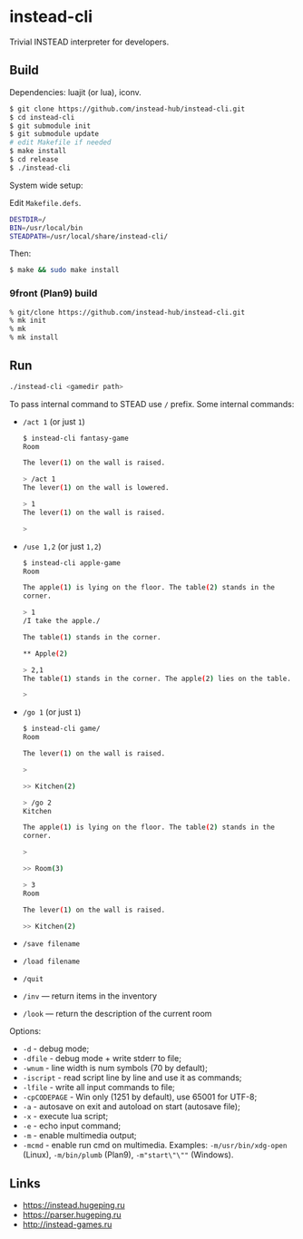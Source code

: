 # instead-cli

Trivial INSTEAD interpreter for developers.

## Build

Dependencies: luajit (or lua), iconv.

```bash
$ git clone https://github.com/instead-hub/instead-cli.git
$ cd instead-cli
$ git submodule init
$ git submodule update
# edit Makefile if needed
$ make install
$ cd release
$ ./instead-cli
```

System wide setup:

Edit `Makefile.defs`.

```bash
DESTDIR=/
BIN=/usr/local/bin
STEADPATH=/usr/local/share/instead-cli/
```

Then:

```bash
$ make && sudo make install
```

### 9front (Plan9) build

```bash
% git/clone https://github.com/instead-hub/instead-cli.git
% mk init
% mk
% mk install
```

## Run

```bash
./instead-cli <gamedir path>
```

To pass internal command to STEAD use `/` prefix. Some internal commands:

* `/act 1` (or just `1`)

  ```bash
  $ instead-cli fantasy-game
  Room

  The lever(1) on the wall is raised.

  > /act 1
  The lever(1) on the wall is lowered.

  > 1
  The lever(1) on the wall is raised.

  >
  ```

* `/use 1,2` (or just `1,2`)

  ```bash
  $ instead-cli apple-game
  Room

  The apple(1) is lying on the floor. The table(2) stands in the
  corner.

  > 1
  /I take the apple./

  The table(1) stands in the corner.

  ** Apple(2)

  > 2,1
  The table(1) stands in the corner. The apple(2) lies on the table.

  >
  ```

* `/go 1` (or just `1`)

  ```bash
  $ instead-cli game/
  Room

  The lever(1) on the wall is raised.

  >

  >> Kitchen(2)

  > /go 2
  Kitchen

  The apple(1) is lying on the floor. The table(2) stands in the
  corner.

  >

  >> Room(3)

  > 3
  Room

  The lever(1) on the wall is raised.

  >> Kitchen(2)
  ```

* `/save filename`
* `/load filename`
* `/quit`
* `/inv` — return items in the inventory
* `/look` — return the description of the current room

Options:

* `-d` - debug mode;
* `-dfile` - debug mode + write stderr to file;
* `-wnum` - line width is num symbols (70 by default);
* `-iscript` - read script line by line and use it as commands;
* `-lfile` - write all input commands to file;
* `-cpCODEPAGE` - Win only (1251 by default), use 65001 for UTF-8;
* `-a` - autosave on exit and autoload on start (autosave file);
* `-x` - execute lua script;
* `-e` - echo input command;
* `-m` - enable multimedia output;
* `-mcmd` - enable run cmd on multimedia. Examples: `-m/usr/bin/xdg-open` (Linux), `-m/bin/plumb` (Plan9), `-m"start\"\""` (Windows).

## Links

* https://instead.hugeping.ru
* https://parser.hugeping.ru
* http://instead-games.ru
